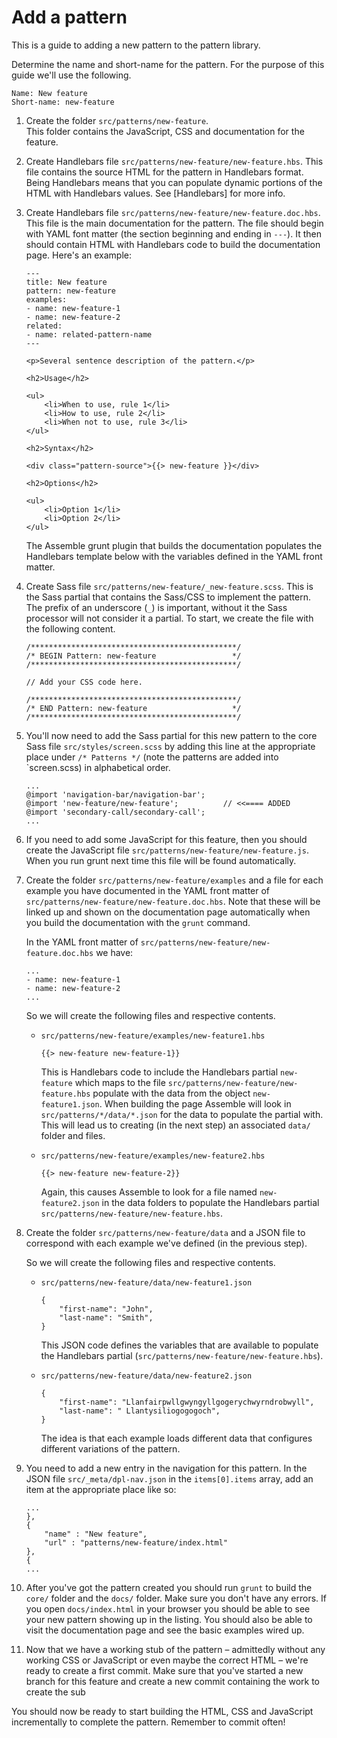 # Add a pattern

This is a guide to adding a new pattern to the pattern library. 

Determine the name and short-name for the pattern. For the purpose of this 
guide we'll use the following. 

    Name: New feature
    Short-name: new-feature

1. Create the folder `src/patterns/new-feature`.  
   This folder contains the JavaScript, CSS and documentation for the feature.

2. Create Handlebars file `src/patterns/new-feature/new-feature.hbs`. 
   This file contains the source HTML for the pattern in Handlebars format. 
   Being Handlebars means that you can populate dynamic portions of the 
   HTML with Handlebars values. See [Handlebars] for more info. 

3. Create Handlebars file `src/patterns/new-feature/new-feature.doc.hbs`. 
   This file is the main documentation for the pattern. The file should begin 
   with YAML font matter (the section beginning and ending in `---`). It then
   should contain HTML with Handlebars code to build the documentation page.
   Here's an example:

       ---
       title: New feature
       pattern: new-feature
       examples:
       - name: new-feature-1
       - name: new-feature-2
       related:
       - name: related-pattern-name
       ---

       <p>Several sentence description of the pattern.</p>

       <h2>Usage</h2>

       <ul>
           <li>When to use, rule 1</li>
           <li>How to use, rule 2</li>
           <li>When not to use, rule 3</li>
       </ul>

       <h2>Syntax</h2>

       <div class="pattern-source">{{> new-feature }}</div>

       <h2>Options</h2>

       <ul>
           <li>Option 1</li>
           <li>Option 2</li>
       </ul>

   The Assemble grunt plugin that builds the documentation populates the 
   Handlebars template below with the variables defined in the YAML front 
   matter. 

4. Create Sass file `src/patterns/new-feature/_new-feature.scss`. This is the 
   Sass partial that contains the Sass/CSS to implement the pattern. The prefix
   of an underscore (`_`) is important, without it the Sass processor will not
   consider it a partial. To start, we create the file with the following 
   content.

       /**********************************************/
       /* BEGIN Pattern: new-feature                 */
       /**********************************************/

       // Add your CSS code here.

       /**********************************************/
       /* END Pattern: new-feature                   */
       /**********************************************/

5. You'll now need to add the Sass partial for this new pattern to the core
   Sass file `src/styles/screen.scss` by adding this line at the appropriate
   place under `/* Patterns */` (note the patterns are added into `screen.scss)
   in alphabetical order.

       ...
       @import 'navigation-bar/navigation-bar';
       @import 'new-feature/new-feature';          // <<==== ADDED
       @import 'secondary-call/secondary-call';
       ...

6. If you need to add some JavaScript for this feature, then you should create
   the JavaScript file `src/patterns/new-feature/new-feature.js`. When you 
   run grunt next time this file will be found automatically.

7. Create the folder `src/patterns/new-feature/examples` and a file for each 
   example you have documented in the YAML front matter of 
   `src/patterns/new-feature/new-feature.doc.hbs`. Note that these will be 
   linked up and shown on the documentation page automatically when you build
   the documentation with the `grunt` command.

   In the YAML front matter of `src/patterns/new-feature/new-feature.doc.hbs`
   we have: 

       ...
       - name: new-feature-1
       - name: new-feature-2
       ...
   
   So we will create the following files and respective contents.

   * `src/patterns/new-feature/examples/new-feature1.hbs`

         {{> new-feature new-feature-1}}

      This is Handlebars code to include the Handlebars partial `new-feature`
      which maps to the file `src/patterns/new-feature/new-feature.hbs` 
      populate with the data from the object `new-feature1.json`. When building
      the page Assemble will look in `src/patterns/*/data/*.json` for the data
      to populate the partial with. This will lead us to creating (in the next
      step) an associated `data/` folder and files. 

   * `src/patterns/new-feature/examples/new-feature2.hbs`

         {{> new-feature new-feature-2}}

      Again, this causes Assemble to look for a file named `new-feature2.json`
      in the data folders to populate the Handlebars partial 
      `src/patterns/new-feature/new-feature.hbs`.

8. Create the folder `src/patterns/new-feature/data` and a JSON file to 
   correspond with each example we've defined (in the previous step).
   
   So we will create the following files and respective contents.

   * `src/patterns/new-feature/data/new-feature1.json`

         {
             "first-name": "John",
             "last-name": "Smith",
         }

      This JSON code defines the variables that are available to populate the
      Handlebars partial (`src/patterns/new-feature/new-feature.hbs`).

   * `src/patterns/new-feature/data/new-feature2.json`

         {
             "first-name": "Llanfairpwllgwyngyllgogerychwyrndrobwyll",
             "last-name": " Llantysiliogogogoch",
         }

      The idea is that each example loads different data that configures
      different variations of the pattern.

      
9. You need to add a new entry in the navigation for this pattern. In the JSON
   file `src/_meta/dpl-nav.json` in the `items[0].items` array, add an item 
   at the appropriate place like so: 

       ...
       },
       {
           "name" : "New feature",
           "url" : "patterns/new-feature/index.html"
       },
       {
       ...


10. After you've got the pattern created you should run `grunt` to build the 
    `core/` folder and the `docs/` folder. Make sure you don't have any errors. 
    If you open `docs/index.html` in your browser you should be able to see
    your new pattern showing up in the listing. You should also be able to 
    visit the documentation page and see the basic examples wired up.

11. Now that we have a working stub of the pattern – admittedly without any
    working CSS or JavaScript or even maybe the correct HTML – we're ready to
    create a first commit. Make sure that you've started a new branch for this
    feature and create a new commit containing the work to create the sub

You should now be ready to start building the HTML, CSS and JavaScript 
incrementally to complete the pattern. Remember to commit often!



   